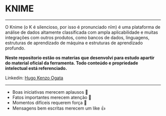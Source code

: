 # KNIME
***
O Knime (o K é silencioso, por isso é pronunciado nīm) é uma plataforma de análise de dados altamente classificada com ampla aplicabilidade e muitas integrações com outros produtos, como bancos de dados, linguagens, estruturas de aprendizado de máquina e estruturas de aprendizado profundo. 

**Neste repositorio estão os materias que desenvolvi para estudo apartir do material oficial da ferramenta. 
Todo conteúdo e propriedade intelectual está referenciado.**

Linkedin: [Hugo Kenzo Ogata](https://www.linkedin.com/in/hugo-kenzo-ogata-72888896/)
***

* Boas iniciativas merecem aplausos :clap:
* Fatos importantes merecem atenção :eyes:
* Momentos difíceis requerem força :muscle:
* Mensagens bem escritas merecem um like :+1:

